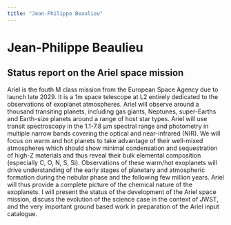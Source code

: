 ```yaml
---
title: "Jean-Philippe Beaulieu"
---
```


# Jean-Philippe Beaulieu
## Status report on the Ariel space mission

Ariel is the fouth M class mission from the European Space Agency due to launch late 2029. It is a 1m space telescope at L2 entirely dedicated to the observations of exoplanet atmospheres. Ariel will observe around a thousand transiting planets, including gas giants, Neptunes, super-Earths and Earth-size planets around a range of host star types. Ariel will use transit spectroscopy in the 1.1-7.8 μm spectral range and photometry in multiple narrow bands covering the optical and near-infrared (NIR). We will focus on warm and hot planets to take advantage of their well-mixed atmospheres which should show minimal condensation and sequestration of high-Z materials and thus reveal their bulk elemental composition (especially C, O, N, S, Si). Observations of these warm/hot exoplanets will drive understanding of the early stages of planetary and atmospheric formation during the nebular phase and the following few million years. Ariel will thus provide a complete picture of the chemical nature of the exoplanets. I will present the status of the development of the Ariel space mission, discuss the evolution of the science case in the context of JWST, and the very important ground based work in preparation of the Ariel input catalogue.
